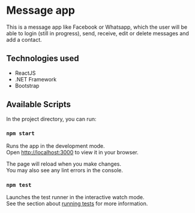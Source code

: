 # Message app

This is a message app like Facebook or Whatsapp, which the user will be able to login (still in progress), send, receive, edit or delete messages and add a contact.

## Technologies used
- ReactJS
- .NET Framework
- Bootstrap

## Available Scripts

In the project directory, you can run:

### `npm start`

Runs the app in the development mode.\
Open [http://localhost:3000](http://localhost:3000) to view it in your browser.

The page will reload when you make changes.\
You may also see any lint errors in the console.

### `npm test`

Launches the test runner in the interactive watch mode.\
See the section about [running tests](https://facebook.github.io/create-react-app/docs/running-tests) for more information.
